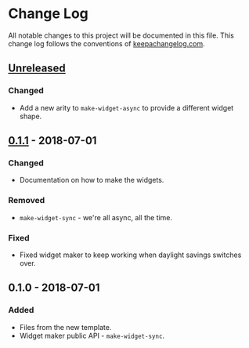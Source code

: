 # Change Log
All notable changes to this project will be documented in this file. This change log follows the conventions of [keepachangelog.com](http://keepachangelog.com/).

## [Unreleased]
### Changed
- Add a new arity to `make-widget-async` to provide a different widget shape.

## [0.1.1] - 2018-07-01
### Changed
- Documentation on how to make the widgets.

### Removed
- `make-widget-sync` - we're all async, all the time.

### Fixed
- Fixed widget maker to keep working when daylight savings switches over.

## 0.1.0 - 2018-07-01
### Added
- Files from the new template.
- Widget maker public API - `make-widget-sync`.

[Unreleased]: https://github.com/your-name/banking-web/compare/0.1.1...HEAD
[0.1.1]: https://github.com/your-name/banking-web/compare/0.1.0...0.1.1
